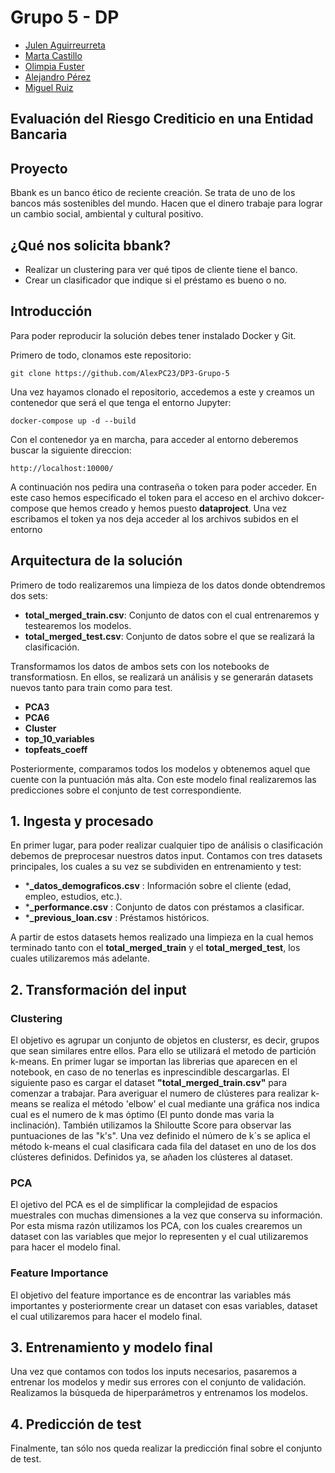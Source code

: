# Grupo 5 - DP

- [Julen Aguirreurreta](https://www.linkedin.com/in/julen-aguirreurreta/)
- [Marta Castillo](https://www.linkedin.com/in/marta-castillo-garc%C3%ADa-041bb169/)
- [Olimpia Fuster](https://www.linkedin.com/in/olimpia-fuster/)
- [Alejandro Pérez](https://www.linkedin.com/in/alejandro-perez-casas/)
- [Miguel Ruiz](https://www.linkedin.com/in/miguel-ruiz-mic%C3%B3-222115213/)

## Evaluación del Riesgo Crediticio en una Entidad Bancaria

## Proyecto 

Bbank es un banco ético de reciente creación. Se trata de uno de los bancos más sostenibles del mundo. Hacen que el dinero trabaje para lograr un cambio social, ambiental y cultural positivo.

## ¿Qué nos solicita bbank? 

- Realizar un clustering para ver qué tipos de cliente tiene el banco.
- Crear un clasificador que indique si el préstamo es bueno o no.

## Introducción

Para poder reproducir la solución debes tener instalado Docker y Git.

Primero de todo, clonamos este repositorio:
```
git clone https://github.com/AlexPC23/DP3-Grupo-5
``` 
Una vez hayamos clonado el repositorio, accedemos a este y creamos un contenedor que será el que tenga el entorno Jupyter:
```
docker-compose up -d --build 
```
Con el contenedor ya en marcha, para acceder al entorno deberemos buscar la siguiente direccion:
```
http://localhost:10000/
``` 
A continuación nos pedira una contraseña o token para poder acceder. En este caso hemos especificado el token para el acceso en el archivo dokcer-compose que hemos creado y hemos puesto **dataproject**. Una vez escribamos el token ya nos deja acceder al los archivos subidos en el entorno

## Arquitectura de la solución

Primero de todo realizaremos una limpieza de los datos donde obtendremos dos sets:

- **total_merged_train.csv**: Conjunto de datos con el cual entrenaremos y testearemos los modelos.
- **total_merged_test.csv**:  Conjunto de datos sobre el que se realizará la clasificación.

Transformamos los datos de ambos sets con los notebooks de transformatiosn. En ellos, se realizará un análisis y se generarán datasets nuevos tanto para train como para test.

- **PCA3**
- **PCA6**
- **Cluster**
- **top_10_variables**
- **topfeats_coeff**

Posteriormente, comparamos todos los modelos y obtenemos aquel que cuente con la puntuación más alta. Con este modelo final realizaremos las predicciones sobre el conjunto de test correspondiente.

## 1. Ingesta y procesado 

En primer lugar, para poder realizar cualquier tipo de análisis o clasificación debemos de preprocesar nuestros datos input. Contamos con tres datasets principales, los cuales a su vez se subdividen en entrenamiento y test:

* ***_datos_demograficos.csv** : Información sobre el cliente (edad, empleo, estudios, etc.).
* ***_performance.csv** : Conjunto de datos con préstamos a clasificar.
* ***_previous_loan.csv** : Préstamos históricos. 

A partir de estos datasets hemos realizado una limpieza en la cual hemos terminado tanto con el **total_merged_train** y el **total_merged_test**, los cuales utilizaremos más adelante.

## 2. Transformación del input

### Clustering

El objetivo es agrupar un conjunto de objetos en clustersr, es decir, grupos que sean similares entre ellos. Para ello se utilizará el metodo de partición k-means. 
En primer lugar se importan las librerias que aparecen en el notebook, en caso de no tenerlas es inprescindible descargarlas. 
El siguiente paso es cargar el dataset **"total_merged_train.csv"** para comenzar a trabajar.
Para averiguar el numero de clústeres para realizar k-means se realiza el método 'elbow' el cual mediante una gráfica nos indica cual es el numero de k mas óptimo (El punto donde mas varia la inclinación).
También utilizamos la Shiloutte Score para observar las puntuaciones de las "k's".
Una vez definido el número de k´s se aplica el método k-means el cual clasificara cada fila del dataset en uno de los dos clústeres definidos. 
Definidos ya, se añaden los clústeres al dataset.

### PCA

El ojetivo del PCA es el de simplificar la complejidad de espacios muestrales con muchas dimensiones a la vez que conserva su información.
Por esta misma razón utilizamos los PCA, con los cuales crearemos un dataset con las variables que mejor lo representen y el cual utilizaremos para hacer el modelo final.

### Feature Importance

El objetivo del feature importance es de encontrar las variables más importantes y posteriormente crear un dataset con esas variables, dataset el cual utilizaremos para hacer el modelo final.

## 3. Entrenamiento y modelo final 

Una vez que contamos con todos los inputs necesarios, pasaremos a entrenar los modelos y medir sus errores con el conjunto de validación.
Realizamos la búsqueda de hiperparámetros y entrenamos los modelos.

## 4. Predicción de test

Finalmente, tan sólo nos queda realizar la predicción final sobre el conjunto de test.

